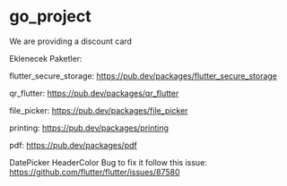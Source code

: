 # go_project
We are providing a discount card

Eklenecek Paketler:

  flutter_secure_storage: https://pub.dev/packages/flutter_secure_storage    

  qr_flutter: https://pub.dev/packages/qr_flutter

  file_picker: https://pub.dev/packages/file_picker

  printing: https://pub.dev/packages/printing

  pdf: https://pub.dev/packages/pdf
  
  DatePicker HeaderColor Bug to fix it follow this issue: https://github.com/flutter/flutter/issues/87580

